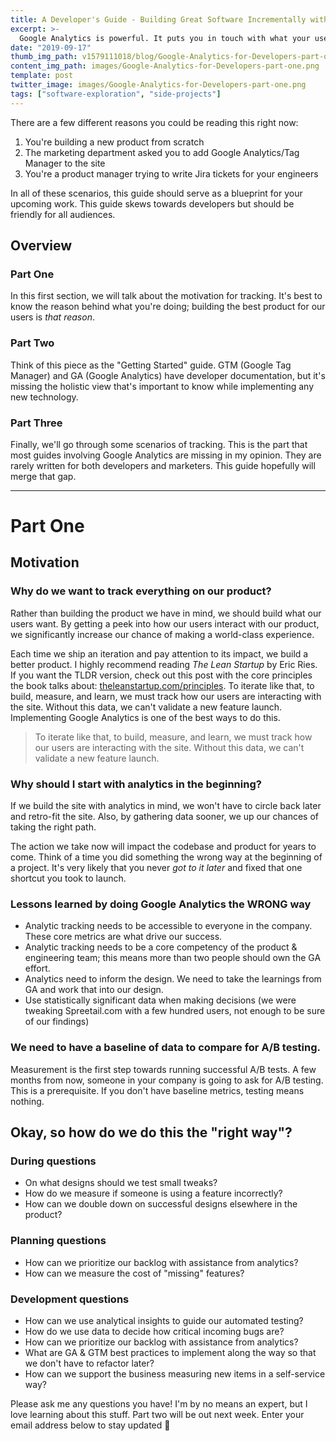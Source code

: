 ```yaml
---
title: A Developer's Guide - Building Great Software Incrementally with Analytics
excerpt: >-
  Google Analytics is powerful. It puts you in touch with what your users want and build features they will actually use. This is a series that dives into Google Analytics from a developer's point of view.
date: "2019-09-17"
thumb_img_path: v1579111018/blog/Google-Analytics-for-Developers-part-one_hdfwrh
content_img_path: images/Google-Analytics-for-Developers-part-one.png
template: post
twitter_image: images/Google-Analytics-for-Developers-part-one.png
tags: ["software-exploration", "side-projects"]
---
```


There are a few different reasons you could be reading this right now:

1. You're building a new product from scratch
2. The marketing department asked you to add Google Analytics/Tag Manager to the site
3. You're a product manager trying to write Jira tickets for your engineers

In all of these scenarios, this guide should serve as a blueprint for your upcoming work. This guide skews towards developers but should be friendly for all audiences.

## Overview

### Part One

In this first section, we will talk about the motivation for tracking. It's best to know the reason behind what you're doing; building the best product for our users is _that reason_.

### Part Two

Think of this piece as the "Getting Started" guide. GTM (Google Tag Manager) and GA (Google Analytics) have developer documentation, but it's missing the holistic view that's important to know while implementing any new technology.

### Part Three

Finally, we'll go through some scenarios of tracking. This is the part that most guides involving Google Analytics are missing in my opinion. They are rarely written for both developers and marketers. This guide hopefully will merge that gap.

---

# Part One

## Motivation

### Why do we want to track everything on our product?

Rather than building the product we have in mind, we should build what our users want. By getting a peek into how our users interact with our product, we significantly increase our chance of making a world-class experience.

Each time we ship an iteration and pay attention to its impact, we build a better product. I highly recommend reading *The Lean Startup* by Eric Ries. If you want the TLDR version, check out this post with the core principles the book talks about: [theleanstartup.com/principles](http://theleanstartup.com/principles). To iterate like that, to build, measure, and learn, we must track how our users are interacting with the site. Without this data, we can't validate a new feature launch. Implementing Google Analytics is one of the best ways to do this.

> To iterate like that, to build, measure, and learn, we must track how our users are interacting with the site. Without this data, we can't validate a new feature launch.

### Why should I start with analytics in the beginning?

If we build the site with analytics in mind, we won't have to circle back later and retro-fit the site. Also, by gathering data sooner, we up our chances of taking the right path.

The action we take now will impact the codebase and product for years to come. Think of a time you did something the wrong way at the beginning of a project. It's very likely that you never _got to it later_ and fixed that one shortcut you took to launch.

### Lessons learned by doing Google Analytics the WRONG way

- Analytic tracking needs to be accessible to everyone in the company. These core metrics are what drive our success.
- Analytic tracking needs to be a core competency of the product & engineering team; this means more than two people should own the GA effort.
- Analytics need to inform the design. We need to take the learnings from GA and work that into our design.
- Use statistically significant data when making decisions (we were tweaking Spreetail.com with a few hundred users, not enough to be sure of our findings)

### We need to have a baseline of data to compare for A/B testing.

Measurement is the first step towards running successful A/B tests. A few months from now, someone in your company is going to ask for A/B testing. This is a prerequisite. If you don't have baseline metrics, testing means nothing.

## Okay, so how do we do this the "right way"?

### During questions

- On what designs should we test small tweaks?
- How do we measure if someone is using a feature incorrectly?
- How can we double down on successful designs elsewhere in the product?

### Planning questions

- How can we prioritize our backlog with assistance from analytics?
- How can we measure the cost of "missing" features?

### Development questions

- How can we use analytical insights to guide our automated testing?
- How do we use data to decide how critical incoming bugs are?
- How can we prioritize our backlog with assistance from analytics?
- What are GA & GTM best practices to implement along the way so that we don't have to refactor later?
- How can we support the business measuring new items in a self-service way?

Please ask me any questions you have! I'm by no means an expert, but I love learning about this stuff. Part two will be out next week. Enter your email address below to stay updated 🙂
